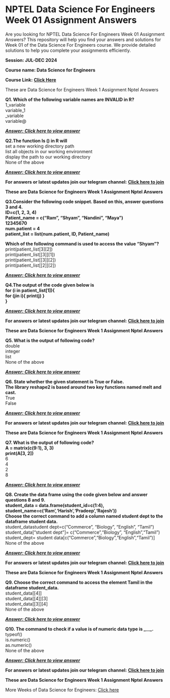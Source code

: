 # NPTEL Data Science For Engineers Week 01 Assignment Answers

Are you looking for NPTEL Data Science For Engineers Week 01 Assignment Answers? This repository will help you find your answers and solutions for Week 01 of the Data Science For Engineers course. We provide detailed solutions to help you complete your assignments efficiently.

**Session: JUL-DEC 2024**

**Course name: Data Science for Engineers**

**Course Link:** [**Click Here**](https://onlinecourses.nptel.ac.in/noc24_cs133/)

These are Data Science for Engineers Week 1 Assignment Nptel Answers

**Q1. Which of the following variable names are INVALID in R?**\
1\_variable\
variable\_1\
\_variable\
variable@

[**_**Answer: Click here to view answer**_**](https://progiez.com/data-science-for-engineers-week-1-assignment-nptel)

**Q2.The function ls () in R will**\
set a new working directory path\
list all objects in our working environment\
display the path to our working directory\
None of the above

[**_**Answer: Click here to view answer**_**](https://progiez.com/data-science-for-engineers-week-1-assignment-nptel)

**For answers or latest updates join our telegram channel:** [**Click here to join**](https://telegram.me/nptel_assignments)

**These are Data Science for Engineers Week 1 Assignment Nptel Answers**

**Q3.Consider the following code snippet. Based on this, answer questions 3 and 4.\
ID=c(1, 2, 3, 4)\
Patient\_name = c(“Ram”, “Shyam”, “Nandini”, “Maya”)\
12345670\
num.patient = 4\
patient\_list = list(num.patient, ID, Patient\_name)**

**Which of the following command is used to access the value “Shyam”?**\
print(patient\_list\[3]\[2])\
print(patient\_list\[\[3]]\[1])\
print(patient\_list\[\[3]]\[2])\
print(patient\_list\[\[2]]\[2])

[**_**Answer: Click here to view answer**_**](https://progiez.com/data-science-for-engineers-week-1-assignment-nptel)

**Q4.The output of the code given below is\
for (i in patient\_list\[1]){\
for (jin i){ print(j) }\
}**

[**_**Answer: Click here to view answer**_**](https://progiez.com/data-science-for-engineers-week-1-assignment-nptel)

**For answers or latest updates join our telegram channel:** [**Click here to join**](https://telegram.me/nptel_assignments)

**These are Data Science for Engineers Week 1 Assignment Nptel Answers**

**Q5. What is the output of following code?**\
double\
integer\
list\
None of the above

[**_**Answer: Click here to view answer**_**](https://progiez.com/data-science-for-engineers-week-1-assignment-nptel)

**Q6. State whether the given statement is True or False.**\
**The library reshape2 is based around two key functions named melt and cast.**\
True\
False

[**_**Answer: Click here to view answer**_**](https://progiez.com/data-science-for-engineers-week-1-assignment-nptel)

**For answers or latest updates join our telegram channel:** [**Click here to join**](https://telegram.me/nptel_assignments)

**These are Data Science for Engineers Week 1 Assignment Nptel Answers**

**Q7. What is the output of following code?\
A = matrix(c(9:1), 3, 3)\
print(A\[3, 2])**\
6\
4\
2\
8

[**_**Answer: Click here to view answer**_**](https://progiez.com/data-science-for-engineers-week-1-assignment-nptel)

**Q8. Create the data frame using the code given below and answer questions 8 and 9.\
student\_data = data.frame(student\_id=c(1:4), student\_name=c(‘Ram’,‘Harish’,‘Pradeep’,‘Rajesh’))**\
**Choose the correct command to add a column named student dept to the dataframe student data.**\
student\_datastudent dept=c(“Commerce”, “Biology”, “English”, “Tamil”)\
student\_data\[“student dept”]= c(“Commerce”,“Biology”, “English”,“Tamil”)\
student\_dept= student data\[c(“Commerce”,“Biology”,“English”,“Tamil”)]\
None of the above

[**_**Answer: Click here to view answer**_**](https://progiez.com/data-science-for-engineers-week-1-assignment-nptel)

**For answers or latest updates join our telegram channel:** [**Click here to join**](https://telegram.me/nptel_assignments)

**These are Data Science for Engineers Week 1 Assignment Nptel Answers**

**Q9. Choose the correct command to access the element Tamil in the dataframe student\_data.**\
student\_data\[\[4]]\
student\_data\[\[4]]\[3]\
student\_data\[\[3]]\[4]\
None of the above

[**_**Answer: Click here to view answer**_**](https://progiez.com/data-science-for-engineers-week-1-assignment-nptel)

**Q10. The command to check if a value is of numeric data type is _**\_\_**_.**\
typeof()\
is.numeric()\
as.numeric()\
None of the above

[**_**Answer: Click here to view answer**_**](https://progiez.com/data-science-for-engineers-week-1-assignment-nptel)

**For answers or latest updates join our telegram channel:** [**Click here to join**](https://telegram.me/nptel_assignments)

**These are Data Science for Engineers Week 1 Assignment Nptel Answers**

More Weeks of Data Science for Engineers: [Click here](https://progiez.com/nptel-assignment-answers/nptel-data-science-for-engineers-answers)
